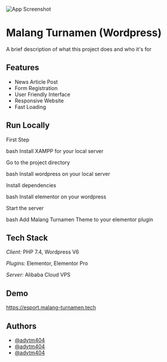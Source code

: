 ![App Screenshot](https://i.ibb.co/DWHhsbb/Screenshot-218.png)


# Malang Turnamen (Wordpress)

A brief description of what this project does and who it's for


## Features

- News Article Post
- Form Registration
- User Friendly Interface
- Responsive Website
- Fast Loading


## Run Locally

First Step

bash
  Install XAMPP for your local server


Go to the project directory

bash
  Install wordpress on your local server


Install dependencies

bash
  Install elementor on your wordpress


Start the server

bash
  Add Malang Turnamen Theme to your elementor plugin



## Tech Stack

*Client:* PHP 7.4, Wordpress V6

*Plugins:* Elementor, Elementor Pro

*Server:* Alibaba Cloud VPS


## Demo

https://esport.malang-turnamen.tech


## Authors

- [@adytm404](https://www.github.com/adytm404)
- [@adytm404](https://www.github.com/adytm404)
- [@adytm404](https://www.github.com/adytm404)
